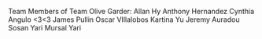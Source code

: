 

Team Members of Team Olive Garder: 
Allan Hy
Anthony Hernandez
Cynthia Angulo <3<3
James Pullin
Oscar VIllalobos
Kartina Yu
Jeremy Auradou
Sosan Yari
Mursal Yari
